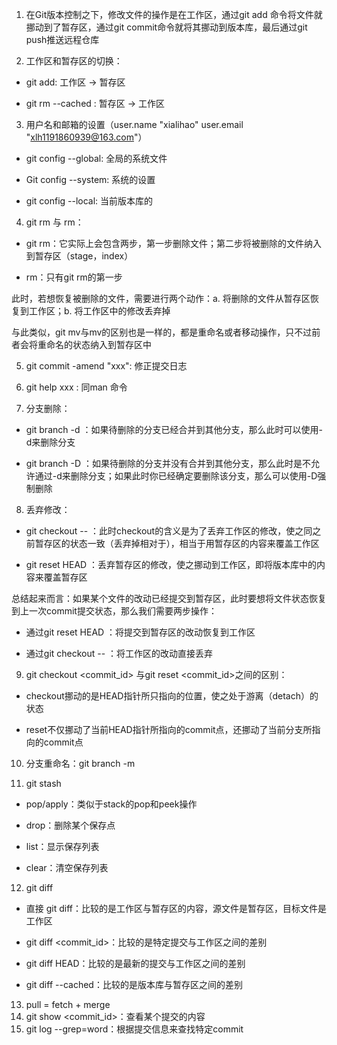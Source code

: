 


1.  在Git版本控制之下，修改文件的操作是在工作区，通过git add 命令将文件就挪动到了暂存区，通过git commit命令就将其挪动到版本库，最后通过git push推送远程仓库
    
2.  工作区和暂存区的切换：
    

-   git add: 工作区 -> 暂存区
    
-   git rm --cached <file> : 暂存区 -> 工作区
    

3.  用户名和邮箱的设置（user.name "xialihao" user.email "[xlh1191860939@163.com](mailto:xlh1191860939@163.com)"）
    

-   git config --global: 全局的系统文件
    
-   Git config --system: 系统的设置
    
-   git config --local: 当前版本库的
    

4.  git rm 与 rm：
    

-   git rm：它实际上会包含两步，第一步删除文件；第二步将被删除的文件纳入到暂存区（stage，index）
    
-   rm：只有git rm的第一步
    

此时，若想恢复被删除的文件，需要进行两个动作：a. 将删除的文件从暂存区恢复到工作区；b. 将工作区中的修改丢弃掉

与此类似，git mv与mv的区别也是一样的，都是重命名或者移动操作，只不过前者会将重命名的状态纳入到暂存区中

5.  git commit -amend "xxx": 修正提交日志
    
6.  git help xxx : 同man 命令
    
7.  分支删除：
    

-   git branch -d ：如果待删除的分支已经合并到其他分支，那么此时可以使用-d来删除分支
    
-   git branch -D ：如果待删除的分支并没有合并到其他分支，那么此时是不允许通过-d来删除分支；如果此时你已经确定要删除该分支，那么可以使用-D强制删除
    

8.  丢弃修改：
    

-   git checkout -- <file>：此时checkout的含义是为了丢弃工作区的修改，使之同之前暂存区的状态一致（丢弃掉相对于），相当于用暂存区的内容来覆盖工作区
    
-   git reset HEAD <file>：丢弃暂存区的修改，使之挪动到工作区，即将版本库中的内容来覆盖暂存区
    

总结起来而言：如果某个文件的改动已经提交到暂存区，此时要想将文件状态恢复到上一次commit提交状态，那么我们需要两步操作：

-   通过git reset HEAD <file>：将提交到暂存区的改动恢复到工作区
    
-   通过git checkout -- <file>：将工作区的改动直接丢弃
    

9.  git checkout <commit_id> 与git reset <commit_id>之间的区别：
    

-   checkout挪动的是HEAD指针所只指向的位置，使之处于游离（detach）的状态
    
-   reset不仅挪动了当前HEAD指针所指向的commit点，还挪动了当前分支所指向的commit点
    

10.  分支重命名：git branch -m <oldBranchName>  <newBranchName>
    
11.  git stash


-   pop/apply：类似于stack的pop和peek操作
    
-   drop：删除某个保存点
    
-   list：显示保存列表
    
-   clear：清空保存列表
    

12.  git diff


-   直接 git diff：比较的是工作区与暂存区的内容，源文件是暂存区，目标文件是工作区
    
-   git diff <commit_id>：比较的是特定提交与工作区之间的差别
    
-   git diff HEAD：比较的是最新的提交与工作区之间的差别
    
-   git diff --cached：比较的是版本库与暂存区之间的差别

13. pull = fetch + merge
14. git show <commit_id>：查看某个提交的内容
15. git log --grep=word：根据提交信息来查找特定commit
<!--stackedit_data:
eyJoaXN0b3J5IjpbLTgyNTQ3MjA0NF19
-->
